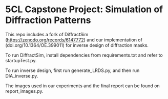 # 5CL Capstone Project: Simulation of Diffraction Patterns

This repo includes a fork of DiffractSim (https://zenodo.org/records/6147772) and our implementation of (doi.org/10.1364/OE.399011) for inverse design of diffraction masks.

To run DiffractSim, install dependencies from requirements.txt and refer to startupTest.py.

To run inverse design, first run generate_LRDS.py, and then run DIA_inverse.py.

The images used in our experiments and the final report can be found on report_images.py.